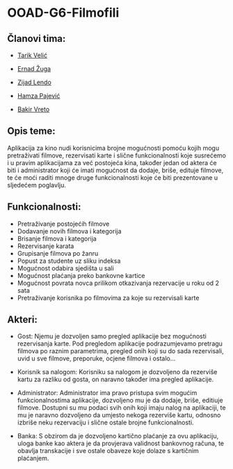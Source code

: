 # OOAD-G6-Filmofili
## Članovi tima:
* [Tarik Velić](https://github.com/tvelic1)

* [Ernad Žuga](https://github.com/ezuga1)

* [Zijad Lendo](https://github.com/zlendo1)

* [Hamza Pajević](https://github.com/hpajevic1)

* [Bakir Vreto](https://github.com/bv1232)

## Opis teme:
Aplikacija za kino nudi korisnicima brojne mogućnosti pomoću kojih mogu pretraživati filmove, rezervisati karte i slične funkcionalnosti koje susrećemo i u pravim aplikacijama za već postojeća kina, također jedan od aktera će biti i administrator koji će imati mogućnost da dodaje, briše, edituje filmove, te će moći raditi mnoge druge funkcionalnosti koje će biti prezentovane u sljedećem poglavlju.

## Funkcionalnosti:
* Pretraživanje postojećih filmove
* Dodavanje novih filmova i kategorija
* Brisanje filmova i kategorija
* Rezervisanje karata
* Grupisanje filmova po žanru
* Popust za studente uz sliku indeksa
* Mogućnost odabira sjedišta u sali
* Mogućnost plaćanja preko bankovne kartice
* Mogućnost povrata novca prilikom otkazivanja rezervacije u roku od 2 sata
* Pretraživanje korisnika po filmovima za koje su rezervisali karte

## Akteri:
* Gost:
  Njemu je dozvoljen samo pregled aplikacije bez mogućnosti rezervisanja karte. Pod pregledom aplikacije podrazumjevamo pretragu filmova po raznim parametrima, pregled onih koji su do sada rezervisali, uvid u sve filmove, preporuke, ocjene filmova i ostalo...
  
* Korisnik sa nalogom:
  Korisniku sa nalogom je dozvoljeno da rezerviše kartu za razliku od gosta, on naravno također ima pregled aplikacije.
  
* Administrator:
  Administrator ima pravo pristupa svim mogućim funkcionalnostima aplikacije, dozvoljeno mu je da dodaje, briše, editiuje filmove.
  Dostupni su mu podaci svih onih koji imaju nalog na aplikaciji, te mu je naravno dozvoljeno da umjesto nekoga rezerviše kartu, odnosno izbriše neku rezervaciju i       slične ostale brojne funkcionalnosti.
  
* Banka:
  S obzirom da je dozvoljeno kartično plaćanje za ovu aplikaciju, uloga banke kao aktera je da provjerava validnost bankovnog računa, te obavlja transkacije i sve       ostale obaveze koje dolaze s kartičnim plaćanjem.
